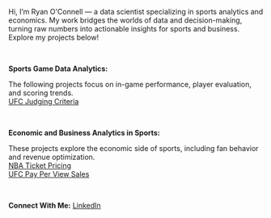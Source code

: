 
Hi, I’m Ryan O'Connell — a data scientist specializing in sports analytics and economics. My work bridges the worlds of data and decision-making, turning raw numbers into actionable insights for sports and business. Explore my projects below!

&nbsp;<br>

**Sports Game Data Analytics:**

The following projects focus on in-game performance, player evaluation, and scoring trends.
&nbsp;<br>
[UFC Judging Criteria](https://oconnellryan.github.io/ufc-judging-analysis.html)

&nbsp;<br>

**Economic and Business Analytics in Sports:**

These projects explore the economic side of sports, including fan behavior and revenue optimization.
&nbsp;<br>
[NBA Ticket Pricing](https://oconnellryan.github.io/nba-ticket-pricing.html) &nbsp;<br>
[UFC Pay Per View Sales](https://oconnellryan.github.io/ufc_ppv.html)

&nbsp;<br>

**Connect With Me:**
[LinkedIn](https://www.linkedin.com/in/ryan-m-oconnell/)
